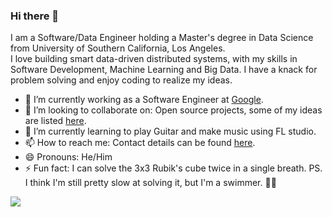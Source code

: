 ### Hi there 👋

I am a Software/Data Engineer holding a Master's degree in Data Science from University of Southern California, Los Angeles.  
I love building smart data-driven distributed systems, with my skills in Software Development, Machine Learning and Big Data. I have a knack for problem solving and enjoy coding to realize my ideas. 

- 🔭 I’m currently working as a Software Engineer at [Google](https://www.google.com/).
- 👯 I’m looking to collaborate on: Open source projects, some of my ideas are listed [here](https://github.com/tanaysh7?tab=projects).
- 🌱 I’m currently learning to play Guitar and make music using FL studio.
- 📫 How to reach me: Contact details can be found [here](https://tanay.page.link/me).
- 😄 Pronouns: He/Him
- ⚡ Fun fact: I can solve the 3x3 Rubik's cube twice in a single breath. PS. I think I'm still pretty slow at solving it, but I'm a swimmer. :man_shrugging:  

![](https://komarev.com/ghpvc/?username=tanaysh7&style=flat-square)
<!--
**

To Add:

- 🤔 I’m looking for help with ...
- 💬 Ask me about ...

-->
